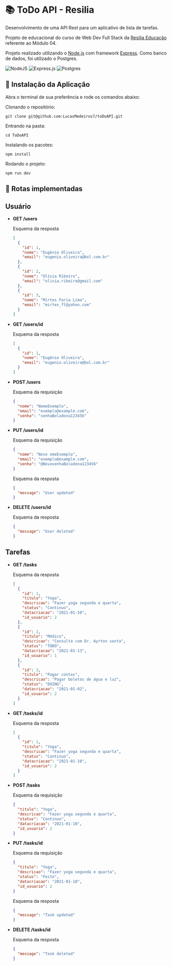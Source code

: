 # 📚 ToDo API - Resilia

Desenvolvimento de uma API Rest para um aplicativo de lista de tarefas.

Projeto de educacional do curso de Web Dev Full Stack da [Resilia Educação](https://www.resilia.com.br/) referente ao Módulo 04.

Projeto realizado utilizando o [Node.js](https://nodejs.org/en/) com framework [Express](https://expressjs.com/). Como banco de dados, foi utilizado o Postgres.

![NodeJS](https://img.shields.io/badge/node.js-6DA55F?style=for-the-badge&logo=node.js&logoColor=white)
![Express.js](https://img.shields.io/badge/express.js-%23404d59.svg?style=for-the-badge&logo=express&logoColor=%2361DAFB)
![Postgres](https://img.shields.io/badge/postgres-%23316192.svg?style=for-the-badge&logo=postgresql&logoColor=white)

## 🤔 Instalação da Aplicação

Abra o terminal de sua preferência e rode os comandos abaixo:

Clonando o repositório:

```
git clone git@github.com:LucasMedeiros7/toDoAPI.git
```

Entrando na pasta:

```
cd ToDoAPI
```

Instalando os pacotes:

```
npm install
```

Rodando o projeto:

```
npm run dev
```

## 🚚 Rotas implementadas

## Usuário

- **GET /users**

  Esquema da resposta

  ```json
  [
    {
      "id": 1,
      "nome": "Eugênio Oliveira",
      "email": "eugenio.oliveira@bol.com.br"
    },
    {
      "id": 2,
      "nome": "Olívia Ribeiro",
      "email": "olivia.ribeiro@gmail.com"
    },
    {
      "id": 3,
      "nome": "Mirtes Faria Lima",
      "email": "mirtes_fl@yahoo.com"
    }
  ]
  ```

- **GET /users/id**

  Esquema da resposta

  ```json
  [
    {
      "id": 1,
      "nome": "Eugênio Oliveira",
      "email": "eugenio.oliveira@bol.com.br"
    }
  ]
  ```

- **POST /users**

  Esquema da requisição

  ```json
  {
    "nome": "NomeExemplo",
    "email": "exemplo@example.com",
    "senha": "senhaBoladona123456"
  }
  ```

- **PUT /users/id**

  Esquema da requisição

  ```json
  {
    "nome": "Novo omeExemplo",
    "email": "exemplo@example.com",
    "senha": "@NovasenhaBoladona123456"
  }
  ```

  Esquema da resposta

  ```json
  {
    "message": "User updated"
  }
  ```

- **DELETE /users/id**

  Esquema da resposta

  ```json
  {
    "message": "User deleted"
  }
  ```

## Tarefas

- **GET /tasks**

  Esquema da resposta

  ```json
  [
    {
      "id": 1,
      "titulo": "Yoga",
      "descricao": "Fazer yoga segunda e quarta",
      "status": "Continuo",
      "datacriacao": "2021-01-10",
      "id_usuario": 2
    },
    {
      "id": 2,
      "titulo": "Médico",
      "descricao": "Consulta com Dr. Ayrton sexta",
      "status": "TODO",
      "datacriacao": "2021-01-13",
      "id_usuario": 1
    },
    {
      "id": 3,
      "titulo": "Pagar contas",
      "descricao": "Pagar boletos de água e luz",
      "status": "DOING",
      "datacriacao": "2021-01-02",
      "id_usuario": 2
    }
  ]
  ```

- **GET /tasks/id**

  Esquema da resposta

  ```json
  [
    {
      "id": 1,
      "titulo": "Yoga",
      "descricao": "Fazer yoga segunda e quarta",
      "status": "Continuo",
      "datacriacao": "2021-01-10",
      "id_usuario": 2
    }
  ]
  ```

- **POST /tasks**

  Esquema da requisição

  ```json
  {
    "titulo": "Yoga",
    "descricao": "Fazer yoga segunda e quarta",
    "status": "Continuo",
    "datacriacao": "2021-01-10",
    "id_usuario": 2
  }
  ```

- **PUT /tasks/id**

  Esquema da requisição

  ```json
  {
    "titulo": "Yoga",
    "descricao": "Fazer yoga segunda e quarta",
    "status": "Feito",
    "datacriacao": "2021-01-10",
    "id_usuario": 2
  }
  ```

  Esquema da resposta

  ```json
  {
    "message": "Task updated"
  }
  ```

- **DELETE /tasks/id**

  Esquema da resposta

  ```json
  {
    "message": "Task deleted"
  }
  ```
